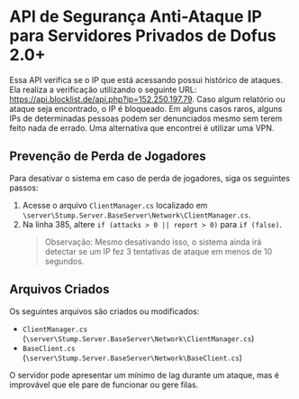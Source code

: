 # API de Segurança Anti-Ataque IP para Servidores Privados de Dofus 2.0+

Essa API verifica se o IP que está acessando possui histórico de ataques. Ela realiza a verificação utilizando o seguinte URL: https://api.blocklist.de/api.php?ip=152.250.197.79. Caso algum relatório ou ataque seja encontrado, o IP é bloqueado. Em alguns casos raros, alguns IPs de determinadas pessoas podem ser denunciados mesmo sem terem feito nada de errado. Uma alternativa que encontrei é utilizar uma VPN.

## Prevenção de Perda de Jogadores

Para desativar o sistema em caso de perda de jogadores, siga os seguintes passos:

1. Acesse o arquivo `ClientManager.cs` localizado em `\server\Stump.Server.BaseServer\Network\ClientManager.cs`.
2. Na linha 385, altere `if (attacks > 0 || report > 0)` para `if (false)`.
   > Observação: Mesmo desativando isso, o sistema ainda irá detectar se um IP fez 3 tentativas de ataque em menos de 10 segundos.

## Arquivos Criados

Os seguintes arquivos são criados ou modificados:

- `ClientManager.cs` (`\server\Stump.Server.BaseServer\Network\ClientManager.cs`)
- `BaseClient.cs` (`\server\Stump.Server.BaseServer\Network\BaseClient.cs`)

O servidor pode apresentar um mínimo de lag durante um ataque, mas é improvável que ele pare de funcionar ou gere filas.
